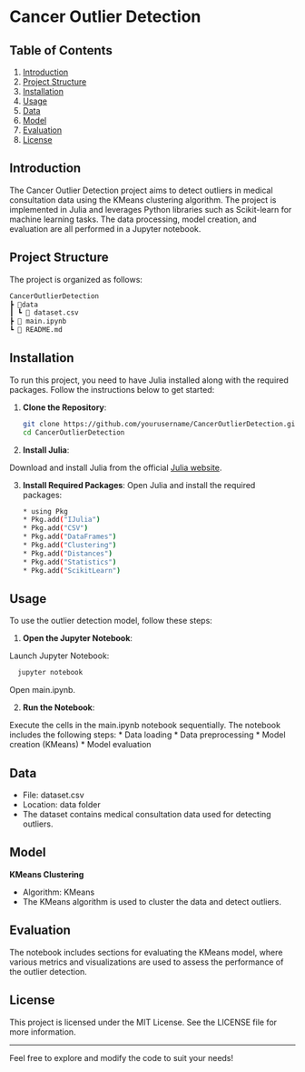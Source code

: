 # Cancer Outlier Detection

## Table of Contents
1. [Introduction](#introduction)
2. [Project Structure](#project-structure)
3. [Installation](#installation)
4. [Usage](#usage)
5. [Data](#data)
6. [Model](#model)
7. [Evaluation](#evaluation)
8. [License](#license)

## Introduction
The Cancer Outlier Detection project aims to detect outliers in medical consultation data using the KMeans clustering algorithm. The project is implemented in Julia and leverages Python libraries such as Scikit-learn for machine learning tasks. The data processing, model creation, and evaluation are all performed in a Jupyter notebook.

## Project Structure
The project is organized as follows:
```sh
CancerOutlierDetection
┣ 📂data
┃ ┗ 📜 dataset.csv
┣ 📜 main.ipynb
┗ 📜 README.md
````

## Installation
To run this project, you need to have Julia installed along with the required packages. Follow the instructions below to get started:

1. **Clone the Repository**:
   ```bash
   git clone https://github.com/yourusername/CancerOutlierDetection.git
   cd CancerOutlierDetection
   ````
2. **Install Julia**:

  Download and install Julia from the official [Julia website](https://julialang.org/).

3. **Install Required Packages**:
  Open Julia and install the required packages:
    ```bash
    * using Pkg
    * Pkg.add("IJulia")
    * Pkg.add("CSV")
    * Pkg.add("DataFrames")
    * Pkg.add("Clustering")
    * Pkg.add("Distances")
    * Pkg.add("Statistics")
    * Pkg.add("ScikitLearn")
    ```

## Usage
To use the outlier detection model, follow these steps:

1. **Open the Jupyter Notebook**:

  Launch Jupyter Notebook:
  ```sh
    jupyter notebook
  ````
  Open main.ipynb.
  
2. **Run the Notebook**:

  Execute the cells in the main.ipynb notebook sequentially. The notebook includes the following steps:
    * Data loading
    * Data preprocessing
    * Model creation (KMeans)
    * Model evaluation

## Data
  
  * File: dataset.csv
  * Location: data folder
  * The dataset contains medical consultation data used for detecting outliers.

## Model
  **KMeans Clustering**
  * Algorithm: KMeans
  * The KMeans algorithm is used to cluster the data and detect outliers.

## Evaluation
The notebook includes sections for evaluating the KMeans model, where various metrics and visualizations are used to assess the performance of the outlier detection.

## License
This project is licensed under the MIT License. See the LICENSE file for more information.

-----

Feel free to explore and modify the code to suit your needs!
    
